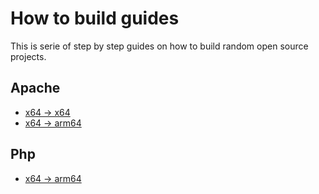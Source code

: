 # How to build guides
This is serie of step by step guides on how to build random open source projects.

## Apache
- [x64 -> x64](Apache/apache_build_x64_to_x64.md)
- [x64 -> arm64](Apache/apache_build_x64_to_arm64.md)

## Php
- [x64 -> arm64](Php/php_build_x64_to_arm64.md)